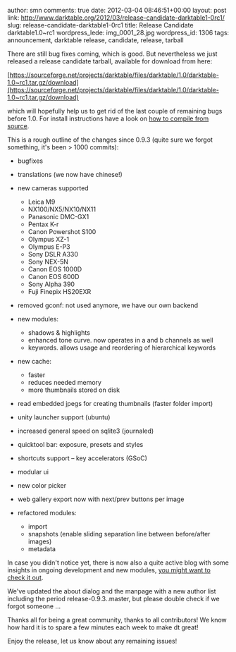 author: smn
comments: true
date: 2012-03-04 08:46:51+00:00
layout: post
link: http://www.darktable.org/2012/03/release-candidate-darktable1-0rc1/
slug: release-candidate-darktable1-0rc1
title: Release Candidate darktable1.0~rc1
wordpress_lede: img_0001_28.jpg
wordpress_id: 1306
tags: announcement, darktable release, candidate, release, tarball

There are still bug fixes coming, which is good. But nevertheless we just released a release candidate tarball, available for download from here:

[https://sourceforge.net/projects/darktable/files/darktable/1.0/darktable-1.0~rc1.tar.gz/download](https://sourceforge.net/projects/darktable/files/darktable/1.0/darktable-1.0~rc1.tar.gz/download)

which will hopefully help us to get rid of the last couple of remaining bugs before 1.0. For install instructions have a look on [how to compile from source]({filename}/pages/install.md#current-release-from-source).

This is a rough outline of the changes since 0.9.3 (quite sure we forgot something, it's been > 1000 commits):

* bugfixes
* translations (we now have chinese!)
* new cameras supported

    * Leica M9
    * NX100/NX5/NX10/NX11
    * Panasonic DMC-GX1
    * Pentax K-r
    * Canon Powershot S100
    * Olympus XZ-1
    * Olympus E-P3
    * Sony DSLR A330
    * Sony NEX-5N
    * Canon EOS 1000D
    * Canon EOS 600D
    * Sony Alpha 390
    * Fuji Finepix HS20EXR

* removed gconf: not used anymore, we have our own backend
* new modules:

    * shadows & highlights
    * enhanced tone curve. now operates in a and b channels as well
    * keywords. allows usage and reordering of hierarchical keywords

* new cache:

    * faster
    * reduces needed memory
    * more thumbnails stored on disk

* read embedded jpegs for creating thumbnails (faster folder import)
* unity launcher support (ubuntu)
* increased general speed on sqlite3 (journaled)
* quicktool bar: exposure, presets and styles
* shortcuts support&nbsp;– key accelerators (GSoC)
* modular ui
* new color picker
* web gallery export now with next/prev buttons per image
* refactored modules:

    * import
    * snapshots (enable sliding separation line between before/after images)
    * metadata

In case you didn't notice yet, there is now also a quite active blog with some insights in ongoing development and new modules, [you might want to check it out](/blog/).

We've updated the about dialog and the manpage with a new author list including the period release-0.9.3..master, but please double check if we forgot someone ...

Thanks all for being a great community, thanks to all contributors! We know how hard it is to spare a few minutes each week to make dt great!

Enjoy the release, let us know about any remaining issues!
